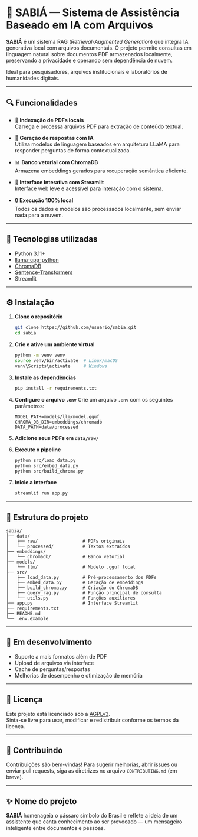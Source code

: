 # 🌿 SABIÁ — Sistema de Assistência Baseado em IA com Arquivos

**SABIÁ** é um sistema RAG (*Retrieval-Augmented Generation*) que integra IA generativa local com arquivos documentais. O projeto permite consultas em linguagem natural sobre documentos PDF armazenados localmente, preservando a privacidade e operando sem dependência de nuvem.

Ideal para pesquisadores, arquivos institucionais e laboratórios de humanidades digitais.

---

## 🔍 Funcionalidades

- 📂 **Indexação de PDFs locais**  
  Carrega e processa arquivos PDF para extração de conteúdo textual.

- 🧠 **Geração de respostas com IA**  
  Utiliza modelos de linguagem baseados em arquitetura LLaMA para responder perguntas de forma contextualizada.

- 📊 **Banco vetorial com ChromaDB**  
  Armazena embeddings gerados para recuperação semântica eficiente.

- 💬 **Interface interativa com Streamlit**  
  Interface web leve e acessível para interação com o sistema.

- 🔒 **Execução 100% local**  
  Todos os dados e modelos são processados localmente, sem enviar nada para a nuvem.

---

## 🧰 Tecnologias utilizadas

- Python 3.11+
- [llama-cpp-python](https://github.com/abetlen/llama-cpp-python)
- [ChromaDB](https://www.trychroma.com/)
- [Sentence-Transformers](https://www.sbert.net/)
- Streamlit

---

## ⚙️ Instalação

1. **Clone o repositório**
   ```bash
   git clone https://github.com/usuario/sabia.git
   cd sabia
   ```

2. **Crie e ative um ambiente virtual**
   ```bash
   python -m venv venv
   source venv/bin/activate  # Linux/macOS
   venv\Scripts\activate     # Windows
   ```

3. **Instale as dependências**
   ```bash
   pip install -r requirements.txt
   ```

4. **Configure o arquivo `.env`**
   Crie um arquivo `.env` com os seguintes parâmetros:
   ```
   MODEL_PATH=models/llm/model.gguf
   CHROMA_DB_DIR=embeddings/chromadb
   DATA_PATH=data/processed
   ```

5. **Adicione seus PDFs em `data/raw/`**

6. **Execute o pipeline**
   ```bash
   python src/load_data.py
   python src/embed_data.py
   python src/build_chroma.py
   ```

7. **Inicie a interface**
   ```bash
   streamlit run app.py
   ```

---

## 📁 Estrutura do projeto

```
sabia/
├── data/
│   ├── raw/                 # PDFs originais
│   └── processed/           # Textos extraídos
├── embeddings/
│   └── chromadb/            # Banco vetorial
├── models/
│   └── llm/                 # Modelo .gguf local
├── src/
│   ├── load_data.py         # Pré-processamento dos PDFs
│   ├── embed_data.py        # Geração de embeddings
│   ├── build_chroma.py      # Criação do ChromaDB
│   ├── query_rag.py         # Função principal de consulta
│   └── utils.py             # Funções auxiliares
├── app.py                   # Interface Streamlit
├── requirements.txt
├── README.md
└── .env.example
```

---

## 🚧 Em desenvolvimento

- Suporte a mais formatos além de PDF
- Upload de arquivos via interface
- Cache de perguntas/respostas
- Melhorias de desempenho e otimização de memória

---

## 📜 Licença

Este projeto está licenciado sob a [AGPLv3](https://www.gnu.org/licenses/agpl-3.0.html).  
Sinta-se livre para usar, modificar e redistribuir conforme os termos da licença.

---

## 🤝 Contribuindo

Contribuições são bem-vindas! Para sugerir melhorias, abrir issues ou enviar pull requests, siga as diretrizes no arquivo `CONTRIBUTING.md` (em breve).

---

## ✨ Nome do projeto

**SABIÁ** homenageia o pássaro símbolo do Brasil e reflete a ideia de um assistente que canta conhecimento ao ser provocado — um mensageiro inteligente entre documentos e pessoas.
